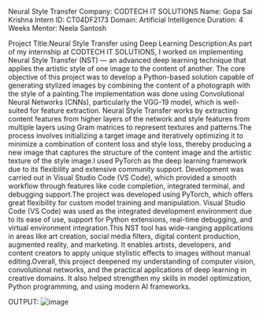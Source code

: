 Neural Style Transfer 
 Company: CODTECH IT SOLUTIONS
 Name: Gopa Sai Krishna
 Intern ID: CT04DF2173
 Domain: Artificial Intelligence
 Duration: 4 Weeks
 Mentor: Neela Santosh
 
  Project Title:Neural Style Transfer using Deep Learning
Description:As part of my internship at CODTECH IT SOLUTIONS, I worked on implementing Neural Style Transfer (NST) — an advanced deep learning technique that applies the artistic style of one image to the content of another. The core objective of this project was to develop a Python-based solution capable of generating stylized images by combining the content of a photograph with the style of a painting.The implementation was done using Convolutional Neural Networks (CNNs), particularly the VGG-19 model, which is well-suited for feature extraction. Neural Style Transfer works by extracting content features from higher layers of the network and style features from multiple layers using Gram matrices to represent textures and patterns.The process involves initializing a target image and iteratively optimizing it to minimize a combination of content loss and style loss, thereby producing a new image that captures the structure of the content image and the artistic texture of the style image.I used PyTorch as the deep learning framework due to its flexibility and extensive community support. Development was carried out in Visual Studio Code (VS Code), which provided a smooth workflow through features like code completion, integrated terminal, and debugging support.The project was developed using PyTorch, which offers great flexibility for custom model training and manipulation. Visual Studio Code (VS Code) was used as the integrated development environment due to its ease of use, support for Python extensions, real-time debugging, and virtual environment integration.This NST tool has wide-ranging applications in areas like art creation, social media filters, digital content production, augmented reality, and marketing. It enables artists, developers, and content creators to apply unique stylistic effects to images without manual editing.Overall, this project deepened my understanding of computer vision, convolutional networks, and the practical applications of deep learning in creative domains. It also helped strengthen my skills in model optimization, Python programming, and using modern AI frameworks.

OUTPUT:
![image](https://github.com/user-attachments/assets/732eaca1-34d4-4c1a-9a93-acdb226ef446)
